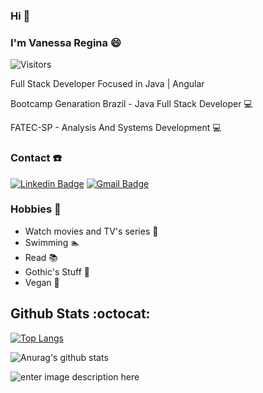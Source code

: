 ### Hi 👋

### I'm Vanessa Regina 😄

<p><img src="https://visitor-badge.glitch.me/badge?page_id=vanmtv.vanmtv" alt="Visitors"></p>

Full Stack Developer Focused in Java | Angular 

Bootcamp Genaration Brazil - Java Full Stack Developer 💻

FATEC-SP - Analysis And Systems Development 💻

### Contact :phone:	
[![Linkedin Badge](https://img.shields.io/badge/-LinkedIn-blue?style=flat-plastic&logo=Linkedin&logoColor=white&link=https://www.linkedin.com/in/vanessa-regina-silva/)](https://www.linkedin.com/in/vanessa-regina-silva/)
[![Gmail Badge](https://img.shields.io/badge/-Gmail-c14438?style=flat-plastic&logo=Gmail&logoColor=white&link=mailto:rjs.vanessa@gmail.com)](mailto:rjs.vanessa@gmail.com)

### Hobbies :jack_o_lantern:

* Watch movies and TV's series :movie_camera:
* Swimming :swimmer:
* Read :books:
* Gothic's Stuff :ghost:
* Vegan :seedling:	

## Github Stats :octocat:
[![Top Langs](https://github-readme-stats.vercel.app/api/top-langs/?username=vanmtv&layout=compact&theme=buefy)](https://github.com/vanmtv/github-readme-stats)

![Anurag's github stats](https://github-readme-stats.vercel.app/api?username=vanmtv&theme=buefy&show_icons=true&hide=issues)


![enter image description here](https://i.imgur.com/rHlEdDq.gif)
